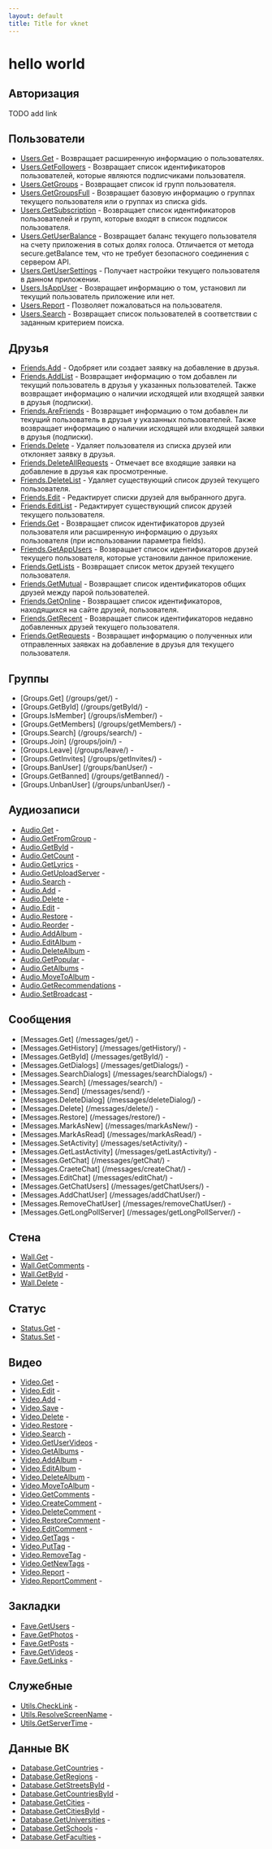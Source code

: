 ```yaml
---
layout: default
title: Title for vknet
---
```


# hello world
## Авторизация
TODO add link

## Пользователи
+ [Users.Get](/users/get/) - Возвращает расширенную информацию о пользователях.
+ [Users.GetFollowers](/users/getFollowers/) - Возвращает список идентификаторов пользователей, которые являются подписчиками пользователя.
+ [Users.GetGroups](/users/getGroups/) - Возвращает список id групп пользователя.
+ [Users.GetGroupsFull](/users/getGroupsFull/) - Возвращает базовую информацию о группах текущего пользователя или о группах из списка gids.
+ [Users.GetSubscription](/users/getSubscription/) - Возвращает список идентификаторов пользователей и групп, которые входят в список подписок пользователя.
+ [Users.GetUserBalance](/users/getUserBalance/) - Возвращает баланс текущего пользователя на счету приложения в сотых долях голоса. Отличается от метода secure.getBalance тем, что не требует безопасного соединения с сервером API.
+ [Users.GetUserSettings](/users/getUserSettings/) - Получает настройки текущего пользователя в данном приложении.
+ [Users.IsAppUser](/users/isAppUser/) - Возвращает информацию о том, установил ли текущий пользователь приложение или нет.
+ [Users.Report](/users/report/) - Позволяет пожаловаться на пользователя.
+ [Users.Search](/users/search/) - Возвращает список пользователей в соответствии с заданным критерием поиска.

## Друзья
+ [Friends.Add](/friends/add/) - Одобряет или создает заявку на добавление в друзья.
+ [Friends.AddList](/friends/addList/) - Возвращает информацию о том добавлен ли текущий пользователь в друзья у указанных пользователей. Также возвращает информацию о наличии исходящей или входящей заявки в друзья (подписки).
+ [Friends.AreFriends](/friends/areFriends/) - Возвращает информацию о том добавлен ли текущий пользователь в друзья у указанных пользователей. Также возвращает информацию о наличии исходящей или входящей заявки в друзья (подписки).
+ [Friends.Delete](/friends/delete/) - Удаляет пользователя из списка друзей или отклоняет заявку в друзья.
+ [Friends.DeleteAllRequests](/friends/deleteAllRequests/) - Отмечает все входящие заявки на добавление в друзья как просмотренные.
+ [Friends.DeleteList](/friends/deleteList/) - Удаляет существующий список друзей текущего пользователя.
+ [Friends.Edit](/friends/edit/) - Редактирует списки друзей для выбранного друга.
+ [Friends.EditList](/friends/editList/) - Редактирует существующий список друзей текущего пользователя.
+ [Friends.Get](/friends/get/) - Возвращает список идентификаторов друзей пользователя или расширенную информацию о друзьях пользователя (при использовании параметра fields).
+ [Friends.GetAppUsers](/friends/getAppUsers/) - Возвращает список идентификаторов друзей текущего пользователя, которые установили данное приложение.
+ [Friends.GetLists](/friends/getLists/) - Возвращает список меток друзей текущего пользователя.
+ [Friends.GetMutual](/friends/getMutual/) - Возвращает список идентификаторов общих друзей между парой пользователей.
+ [Friends.GetOnline](/friends/getOnline/) - Возвращает список идентификаторов, находящихся на сайте друзей, пользователя.
+ [Friends.GetRecent](/friends/getRecent/) - Возвращает список идентификаторов недавно добавленных друзей текущего пользователя.
+ [Friends.GetRequests](/friends/getRequests/) - Возвращает информацию о полученных или отправленных заявках на добавление в друзья для текущего пользователя.

## Группы
+ [Groups.Get] (/groups/get/) - 
+ [Groups.GetById] (/groups/getById/) - 
+ [Groups.IsMember] (/groups/isMember/) - 
+ [Groups.GetMembers] (/groups/getMembers/) - 
+ [Groups.Search] (/groups/search/) - 
+ [Groups.Join] (/groups/join/) - 
+ [Groups.Leave] (/groups/leave/) - 
+ [Groups.GetInvites] (/groups/getInvites/) - 
+ [Groups.BanUser] (/groups/banUser/) - 
+ [Groups.GetBanned] (/groups/getBanned/) - 
+ [Groups.UnbanUser] (/groups/unbanUser/) - 

## Аудиозаписи
+ [Audio.Get](/audio/get/) -
+ [Audio.GetFromGroup](/audio/getFromGroup/) - 
+ [Audio.GetById](/audio/getById/) - 
+ [Audio.GetCount](/audio/getCount/) - 
+ [Audio.GetLyrics](/audio/getLyrics/) - 
+ [Audio.GetUploadServer](/audio/getUploadServer/) - 
+ [Audio.Search](/audio/search/) - 
+ [Audio.Add](/audio/add/) - 
+ [Audio.Delete](/audio/delete/) - 
+ [Audio.Edit](/audio/edit/) - 
+ [Audio.Restore](/audio/restore/) - 
+ [Audio.Reorder](/audio/reorder/) - 
+ [Audio.AddAlbum](/audio/addAlbum/) - 
+ [Audio.EditAlbum](/audio/editAlbum/) - 
+ [Audio.DeleteAlbum](/audio/deleteAlbum/) - 
+ [Audio.GetPopular](/audio/getPopular/) - 
+ [Audio.GetAlbums](/audio/getAlbums/) - 
+ [Audio.MoveToAlbum](/audio/moveToAlbum/) - 
+ [Audio.GetRecommendations](/audio/getRecommendations/) - 
+ [Audio.SetBroadcast](/audio/setBroadcast/) - 

## Сообщения
+ [Messages.Get] (/messages/get/) -
+ [Messages.GetHistory] (/messages/getHistory/) - 
+ [Messages.GetById] (/messages/getById/) - 
+ [Messages.GetDialogs] (/messages/getDialogs/) - 
+ [Messages.SearchDialogs] (/messages/searchDialogs/) - 
+ [Messages.Search] (/messages/search/) - 
+ [Messages.Send] (/messages/send/) - 
+ [Messages.DeleteDialog] (/messages/deleteDialog/) - 
+ [Messages.Delete] (/messages/delete/) - 
+ [Messages.Restore] (/messages/restore/) - 
+ [Messages.MarkAsNew] (/messages/markAsNew/) - 
+ [Messages.MarkAsRead] (/messages/markAsRead/) - 
+ [Messages.SetActivity] (/messages/setActivity/) - 
+ [Messages.GetLastActivity] (/messages/getLastActivity/) - 
+ [Messages.GetChat] (/messages/getChat/) - 
+ [Messages.CraeteChat] (/messages/createChat/) - 
+ [Messages.EditChat] (/messages/editChat/) - 
+ [Messages.GetChatUsers] (/messages/getChatUsers/) - 
+ [Messages.AddChatUser] (/messages/addChatUser/) - 
+ [Messages.RemoveChatUser] (/messages/removeChatUser/) - 
+ [Messages.GetLongPollServer] (/messages/getLongPollServer/) - 

## Стена
+ [Wall.Get](/wall/get/) -
+ [Wall.GetComments](/wall/getComments/) - 
+ [Wall.GetById](/wall/getById/) - 
+ [Wall.Delete](/wall/delete/) - 

## Статус
+ [Status.Get](/status/get/) -
+ [Status.Set](/status/set/) - 

## Видео
+ [Video.Get](/video/get/) - 
+ [Video.Edit](/video/edit/) - 
+ [Video.Add](/video/add/) - 
+ [Video.Save](/video/save/) - 
+ [Video.Delete](/video/delete/) - 
+ [Video.Restore](/video/restore/) - 
+ [Video.Search](/video/search/) - 
+ [Video.GetUserVideos](/video/getUserVideos/) - 
+ [Video.GetAlbums](/video/getAlbums/) - 
+ [Video.AddAlbum](/video/addAlbum/) - 
+ [Video.EditAlbum](/video/editAlbum/) - 
+ [Video.DeleteAlbum](/video/deleteAlbum/) - 
+ [Video.MoveToAlbum](/video/moveToAlbum/) - 
+ [Video.GetComments](/video/getComments/) - 
+ [Video.CreateComment](/video/createComment/) - 
+ [Video.DeleteComment](/video/deleteComment/) - 
+ [Video.RestoreComment](/video/restoreComment/) - 
+ [Video.EditComment](/video/editComment/) -
+ [Video.GetTags](/video/getTags/) - 
+ [Video.PutTag](/video/putTag/) - 
+ [Video.RemoveTag](/video/removeTag/) - 
+ [Video.GetNewTags](/video/getNewTags/) - 
+ [Video.Report](/video/report/) - 
+ [Video.ReportComment](/video/reportComment/) - 

## Закладки
+ [Fave.GetUsers](/fave/getUsers/) -
+ [Fave.GetPhotos](/fave/getPhotos/) - 
+ [Fave.GetPosts](/fave/getPosts/) - 
+ [Fave.GetVideos](/fave/getVideos/) - 
+ [Fave.GetLinks](/fave/getLinks/) - 

## Служебные
+ [Utils.CheckLink](/utils/checkLink/) -
+ [Utils.ResolveScreenName](/utils/resolveScrennName/) - 
+ [Utils.GetServerTime](/utils/getServerTime/) - 

## Данные ВК
+ [Database.GetCountries](/database/getCountries/) - 
+ [Database.GetRegions](/database/getRegions/) - 
+ [Database.GetStreetsById](/database/getStreetsById/) - 
+ [Database.GetCountriesById](/database/getCountriesById/) - 
+ [Database.GetCities](/database/getCities/) - 
+ [Database.GetCitiesById](/database/getCitiesById/) - 
+ [Database.GetUniversities](/database/getUniversities/) - 
+ [Database.GetSchools](/database/getSchools/) - 
+ [Database.GetFaculties](/database/getFaculties/) - 
